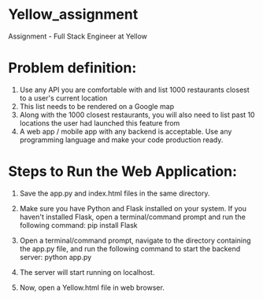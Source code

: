 # Yellow_assignment
Assignment  -  Full Stack Engineer at Yellow

# Problem definition:
1. Use any API you are comfortable with and list 1000 restaurants closest to a user's current location
2. This list needs to be rendered on a Google map
3. Along with the 1000 closest restaurants, you will also need to list past 10 locations the user had launched this feature from
4. A web app / mobile app with any backend is acceptable. Use any programming language and make your code production ready.


# Steps to Run the Web Application:

1. Save the app.py and index.html files in the same directory.

2. Make sure you have Python and Flask installed on your system. If you haven't installed Flask, open a terminal/command prompt and run the following command:
pip install Flask

3. Open a terminal/command prompt, navigate to the directory containing the app.py file, and run the following command to start the backend server:
python app.py

4. The server will start running on localhost.

5. Now, open a Yellow.html file in web browser.
